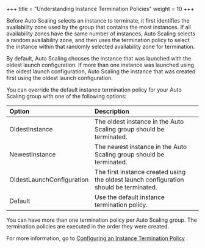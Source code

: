 +++
title = "Understanding Instance Termination Policies"
weight = 10
+++

Before Auto Scaling selects an instance to terminate, it first identifies the availability zone used by the group that contains the most instances. If all availability zones have the same number of instances, Auto Scaling selects a random availability zone, and then uses the termination policy to select the instance within that randomly selected availability zone for termination. 

By default, Auto Scaling chooses the instance that was launched with the oldest launch configuration. If more than one instance was launched using the oldest launch configuration, Auto Scaling the instance that was created first using the oldest launch configuration. 

You can override the default instance termination policy for your Auto Scaling group with one of the following options: 



| Option | Description | 
|  :---- |  :---- | 
| OldestInstance | The oldest instance in the Auto Scaling group should be terminated. | 
| NewestInstance | The newest instance in the Auto Scaling group should be terminated. | 
| OldestLaunchConfiguration | The first instance created using the oldest launch configuration should be terminated. | 
| Default | Use the default instance termination policy. | 



You can have more than one termination policy per Auto Scaling group. The termination policies are executed in the order they were created. 

For more information, go to [Configuring an Instance Termination Policy](autoscaling_examples_instance_termination_policy.dita) . 

